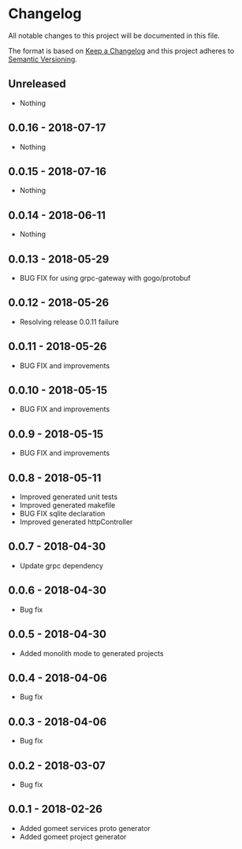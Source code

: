 # Changelog

All notable changes to this project will be documented in this file.

The format is based on [Keep a Changelog](http://keepachangelog.com/)
and this project adheres to [Semantic Versioning](http://semver.org/).

## Unreleased

- Nothing

## 0.0.16 - 2018-07-17

- Nothing

## 0.0.15 - 2018-07-16

- Nothing

## 0.0.14 - 2018-06-11

- Nothing

## 0.0.13 - 2018-05-29

- BUG FIX for using grpc-gateway with gogo/protobuf

## 0.0.12 - 2018-05-26

- Resolving release 0.0.11 failure

## 0.0.11 - 2018-05-26

- BUG FIX and improvements

## 0.0.10 - 2018-05-15

- BUG FIX and improvements

## 0.0.9 - 2018-05-15

- BUG FIX and improvements

## 0.0.8 - 2018-05-11

- Improved generated unit tests
- Improved generated makefile
- BUG FIX sqlite declaration
- Improved generated httpController

## 0.0.7 - 2018-04-30

- Update grpc dependency

## 0.0.6 - 2018-04-30

- Bug fix

## 0.0.5 - 2018-04-30

- Added monolith mode to generated projects

## 0.0.4 - 2018-04-06

- Bug fix

## 0.0.3 - 2018-04-06

- Bug fix

## 0.0.2 - 2018-03-07

- Bug fix

## 0.0.1 - 2018-02-26

- Added gomeet services proto generator
- Added gomeet project generator

